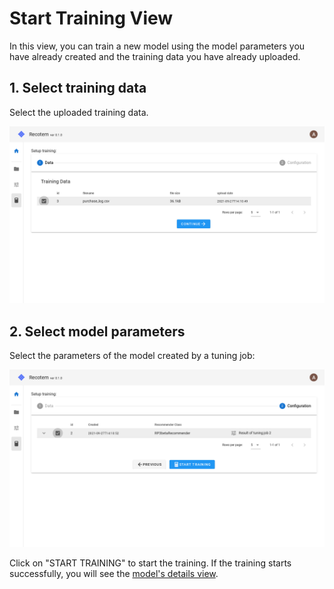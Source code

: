 # Start Training View

In this view, you can train a new model using the model parameters you have already created and the training data you have already uploaded.

## 1. Select training data

Select the uploaded training data.

![choose-training-data](./select-data.png)

## 2. Select model parameters

Select the parameters of the model created by a tuning job:

![choose-model-config](./model-config-list.png)

Click on "START TRAINING" to start the training. If the training starts successfully, you will see the [model's details view](../trained-model-detail).
